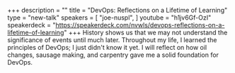 +++
description = ""
title = "DevOps: Reflections on a Lifetime of Learning"
type = "new-talk"
speakers = [
        "joe-nuspl",
]
youtube = "h1jv6Gf-OzI"
speakerdeck = "https://speakerdeck.com/nvwls/devops-reflections-on-a-lifetime-of-learning"
+++
History shows us that we may not understand the significance of
events until much later. Throughout my life, I learned the principles
of DevOps; I just didn't know it yet. I will reflect on how oil changes,
sausage making, and carpentry gave me a solid foundation for DevOps.